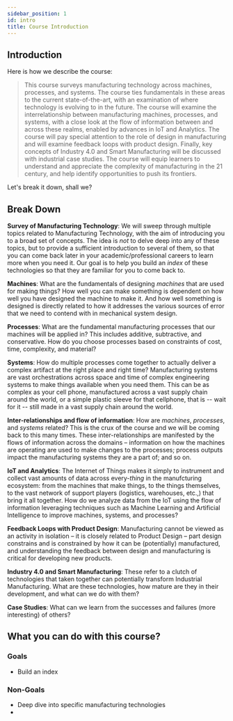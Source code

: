 ```yaml
---
sidebar_position: 1
id: intro
title: Course Introduction
---
```


## Introduction

Here is how we describe the course:

> This course surveys manufacturing technology across machines, processes, and systems. The course ties fundamentals in these areas to the current state-of-the-art, with an examination of where technology is evolving to in the future. The course will examine the interrelationship between manufacturing machines, processes, and systems, with a close look at the flow of information between and across these realms, enabled by advances in IoT and Analytics. The course will pay special attention to the role of design in manufacturing and will examine feedback loops with product design. Finally, key concepts of Industry 4.0 and Smart Manufacturing will be discussed with industrial case studies. The course will equip learners to understand and appreciate the complexity of manufacturing in the 21 century, and help identify opportunities to push its frontiers.

Let's break it down, shall we?

## Break Down

**Survey of Manufacturing Technology**: We will sweep through multiple topics related to Manufacturing Technology, with the aim of introducing you to a broad set of concepts. The idea is _not_ to delve deep into any of these topics, but to provide a sufficient introduction to several of them, so that you can come back later in your academic/professional careers to learn more when you need it. Our goal is to help you build an _index_ of these technologies so that they are familiar for you to come back to.

**Machines**: What are the fundamentals of designing _machines_ that are used for making things? How well you can make something is dependent on how well you have designed the machine to make it. And how well something is designed is directly related to how it addresses the various sources of error that we need to contend with in mechanical system design. 

**Processes**: What are the fundamental manufacturing processes that our machines will be applied in? This includes additive, subtractive, and conservative. How do you choose processes based on constraints of cost, time, complexity, and material?

**Systems**: How do multiple processes come together to actually deliver a complex artifact at the right place and right time? Manufacturing systems are vast orchestrations across space and time of complex engineering systems to make things available when you need them. This can be as complex as your cell phone, manufactured across a vast supply chain around the world, or a simple plastic sleeve for that cellphone, that is -- wait for it -- still made in a vast supply chain around the world. 

**Inter-relationships and flow of information**: How are *machines*, *processes*, and *systems* related? This is the crux of the course and we will be coming back to this many times. These inter-relationships are manifested by the flows of information across the domains – information on how the machines are operating are used to make changes to the processes; process outputs impact the manufacturing systems they are a part of; and so on.  

**IoT and Analytics**: The Internet of Things makes it simply to instrument and collect vast amounts of data across every-*thing* in the manufcturing ecosystem: from the machines that make things, to the things themselves, to the vast network of support players (logistics, warehouses, etc.,) that bring it all together. How do we analyze data from the IoT using the flow of information leveraging techniques such as Machine Learning and Artificial Intelligence to improve machines, systems, and processes? 

**Feedback Loops with Product Design**: Manufacturing cannot be viewed as an activity in isolation – it is closely related to Product Design – part design constrains and is constrained by how it can be (potentially) manufactured, and understanding the feedback between design and manufacturing is critical for developing new products.  

**Industry 4.0 and Smart Manufacturing**: These refer to a clutch of technologies that taken together can potentially transform Industrial Manufacturing. What are these technologies, how mature are they in their development, and what can we do with them?

**Case Studies**: What can we learn from the successes and failures (more interesting) of others? 

## What you can do with this course?

### Goals

- Build an index

### Non-Goals

- Deep dive into specific manufacturing technologies
- 